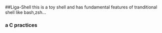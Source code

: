 ##Liga-Shell
this is a toy shell and has fundamental features of tranditional shell like bash,zsh...
### a C practices
